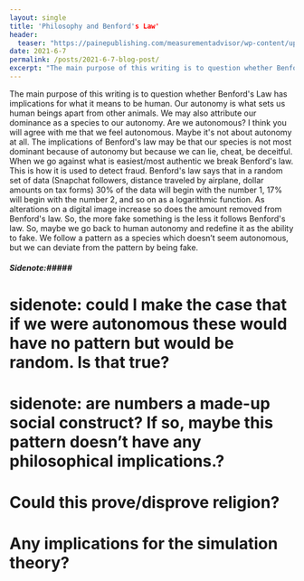 ```yaml
---
layout: single
title: 'Philosophy and Benford's Law'
header:
  teaser: "https://painepublishing.com/measurementadvisor/wp-content/uploads/sites/4/2018/11/benfords-law.jpg"
date: 2021-6-7
permalink: /posts/2021-6-7-blog-post/
excerpt: "The main purpose of this writing is to question whether Benford's Law has implications for what it means to be human."
---
```


The main purpose of this writing is to question whether Benford's Law has implications for what it means to be human. Our autonomy is what sets us human beings apart from other animals. We may also attribute our dominance as a species to our autonomy. Are we autonomous? I think you will agree with me that we feel autonomous. Maybe it's not about autonomy at all. The implications of Benford's law may be that our species is not most dominant because of autonomy but because we can lie, cheat, be deceitful. When we go against what is easiest/most authentic we break Benford's law. This is how it is used to detect fraud. Benford's law says that in a random set of data (Snapchat followers, distance traveled by airplane, dollar amounts on tax forms) 30% of the data will begin with the number 1, 17% will begin with the number 2, and so on as a logarithmic function. As alterations on a digital image increase so does the amount removed from Benford's law. So, the more fake something is the less it follows Benford's law. So, maybe we go back to human autonomy and redefine it as the ability to fake. We follow a pattern as a species which doesn’t seem autonomous, but we can deviate from the pattern by being fake. 

##### Sidenote:#####
# sidenote: could I make the case that if we were autonomous these would have no pattern but would be random. Is that true? 

# sidenote: are numbers a made-up social construct? If so, maybe this pattern doesn’t have any philosophical implications.? 

# Could this prove/disprove religion? 

# Any implications for the simulation theory? 
